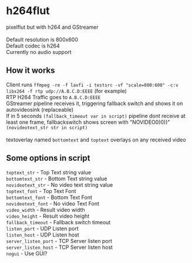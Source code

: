 # h264flut

pixelflut but with h264 and GStreamer<br><br>
Default resolution is 800x600<br>
Default codec is h264<br>
Currently no audio support
<br>

## How it works<br>

Client runs `ffmpeg -re -f lavfi -i testsrc -vf "scale=800:600" -c:v libx264 -f rtp udp://A.B.C.D:EEEE` (for example)<br>
RTP H264 Traffic goes to `A.B.C.D:EEEE`<br>
GStreamer pipeline receives it, triggering fallback switch and shows it on autovideosink (replaceable)<br>
If in 5 seconds `(fallback_timeout var in script)` pipeline dont receive at least one frame, fallbackswitch shows screen with "NOVIDEO0)0))" `(novideotext_str str in script)`<br><br>
textoverlay named `bottomtext` and `toptext` overlays on any received video
<br>

## Some options in script
`toptext_str` - Top Text string value
<br>`bottomtext_str` - Bottom Text string value
<br>`novideotext_str` - No video text string value
<br>`toptext_font` - Top Text Font
<br>`bottomtext_font` - Bottom Text Font
<br>`novideotext_font` - No video Text Font
<br>`video_width` - Result video width
<br>`video_height` - Result video height
<br>`fallback_timeout` - Fallback switch timeout
<br>`listen_port` - UDP Listen port
<br>`listen_host` - UDP Listen host
<br>`server_listen_port` - TCP Server listen port
<br>`server_listen_host` - TCP Server listen host
<br>`nogui` - Use GUI?